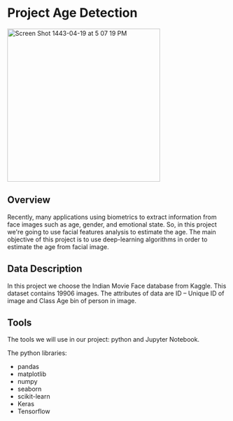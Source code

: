 # Project Age Detection 
<img width="349" alt="Screen Shot 1443-04-19 at 5 07 19 PM" src="https://user-images.githubusercontent.com/72619886/143253696-dd28a129-2431-4079-b17b-f544736850fd.png">

## Overview
Recently, many applications using biometrics to extract information from face images such as age, gender, and emotional state. So, in this project we're going to use facial features analysis to estimate the age. The main objective of this project is to use deep-learning algorithms in order to estimate the age from facial image.

## Data Description
In this project we choose the Indian Movie Face database from Kaggle.
This dataset contains 19906 images. The attributes of data are ID – Unique ID of image and Class Age bin of person in image.
## Tools

The tools we will use in our project: python and Jupyter Notebook.     

The python libraries:

- pandas
- matplotlib
- numpy
- seaborn
- scikit-learn
- Keras
- Tensorflow
